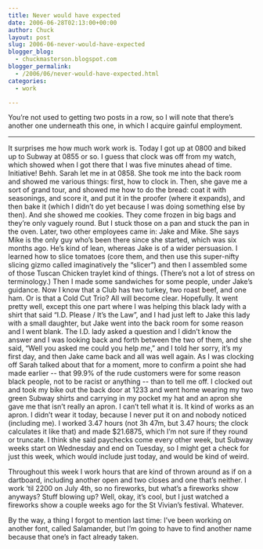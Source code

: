 ```yaml
---
title: Never would have expected
date: 2006-06-28T02:13:00+00:00
author: Chuck
layout: post
slug: 2006-06-never-would-have-expected
blogger_blog:
  - chuckmasterson.blogspot.com
blogger_permalink:
  - /2006/06/never-would-have-expected.html
categories:
  - work

---
```

You’re not used to getting two posts in a row, so I will note that there’s
another one underneath this one, in which I acquire gainful employment.

* * *

It surprises me how much work work is. Today I got up at 0800 and biked up to
Subway at 0855 or so. I guess that clock was off from my watch, which showed
when I got there that I was five minutes ahead of time. Initiative! Behh. Sarah
let me in at 0858. She took me into the back room and showed me various things:
first, how to clock in. Then, she gave me a sort of grand tour, and showed me
how to do the bread: coat it with seasonings, and score it, and put it in the
proofer (where it expands), and then bake it (which I didn’t do yet because I
was doing something else by then). And she showed me cookies. They come frozen
in big bags and they’re only vaguely round. But I stuck those on a pan and
stuck the pan in the oven. Later, two other employees came in: Jake and Mike.
She says Mike is the only guy who’s been there since she started, which was six
months ago. He’s kind of lean, whereas Jake is of a wider persuasion. I learned
how to slice tomatoes (core them, and then use this super-nifty slicing gizmo
called imaginatively the “slicer”) and then I assembled some of those Tuscan
Chicken traylet kind of things. (There’s not a lot of stress on terminology.)
Then I made some sandwiches for some people, under Jake’s guidance. Now I know
that a Club has two turkey, two roast beef, and one ham. Or is that a Cold Cut
Trio? All will become clear. Hopefully. It went pretty well, except this one
part where I was helping this black lady with a shirt that said “I.D. Please /
It’s the Law”, and I had just left to Jake this lady with a small daughter, but
Jake went into the back room for some reason and I went blank. The I.D. lady
asked a question and I didn’t know the answer and I was looking back and forth
between the two of them, and she said, “Well you asked me could you help _me_,”
and I told her sorry, it’s my first day, and then Jake came back and all was
well again. As I was clocking off Sarah talked about that for a moment, more to
confirm a point she had made earlier -- that 99.9% of the rude customers were
for some reason black people, not to be racist or anything -- than to tell me
off. I clocked out and took my bike out the back door at 1233 and went home
wearing my two green Subway shirts and carrying in my pocket my hat and an
apron she gave me that isn’t really an apron. I can’t tell what it is. It kind
of works as an apron. I didn’t wear it today, because I never put it on and
nobody noticed (including me). I worked 3.47 hours (not 3h 47m, but 3.47 hours;
the clock calculates it like that) and made $21.6875, which I’m not sure if
they round or truncate. I think she said paychecks come every other week, but
Subway weeks start on Wednesday and end on Tuesday, so I might get a check for
just this week, which would include just today, and would be kind of weird.

Throughout this week I work hours that are kind of thrown around as if on a
dartboard, including another open and two closes and one that’s neither. I work
’til 2200 on July 4th, so no fireworks, but what’s a fireworks show anyways?
Stuff blowing up? Well, okay, it’s cool, but I just watched a fireworks show a
couple weeks ago for the St Vivian’s festival. Whatever. 

By the way, a thing I forgot to mention last time: I’ve been working on another
font, called Salamander, but I’m going to have to find another name because
that one’s in fact already taken.
